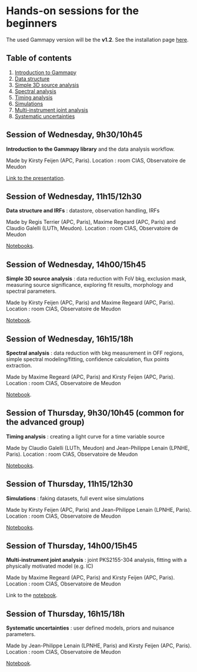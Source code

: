 # Hands-on sessions for the beginners

The used Gammapy version will be the **v1.2**. See the installation page
[here](https://docs.gammapy.org/1.2/getting-started/install.html).

## Table of contents
1. [Introduction to Gammapy](#intro)
2. [Data structure](#data)
3. [Simple 3D source analysis](#tdana)
4. [Spectral analysis](#spec)
5. [Timing analysis](#time)
6. [Simulations](#simu)
7. [Multi-instrument joint analysis](#mia)
8. [Systematic uncertainties](#syst)

<a name="intro"></a>
## Session of Wednesday, 9h30/10h45
**Introduction to the Gammapy library** and the data analysis workflow.

Made by Kirsty Feijen (APC, Paris). Location : room CIAS, Observatoire de Meudon

[Link to the presentation](<1. Introduction to Gammapy/>).

<a name="data"></a>
## Session of Wednesday, 11h15/12h30
**Data structure and IRFs** : datastore, observation handling, IRFs

Made by Regis Terrier (APC, Paris), Maxime Regeard (APC, Paris) and Claudio Galelli (LUTh, Meudon). Location : room CIAS, Observatoire de Meudon

[Notebooks](<2. General API/>).

<a name="tdana"></a>
## Session of Wednesday, 14h00/15h45
**Simple 3D source analysis** : data reduction with FoV bkg, exclusion mask, measuring source significance,
exploring fit results, morphology and spectral parameters.

Made by Kirsty Feijen (APC, Paris) and Maxime Regeard (APC, Paris). Location : room CIAS, Observatoire de Meudon

[Notebook](<3. 3D analysis/3. 3D_analysis.ipynb>).

<a name="spec"></a>
## Session of Wednesday, 16h15/18h
**Spectral analysis** : data reduction with bkg measurement in OFF regions, simple spectral
modeling/fitting, confidence calculation, flux points extraction.

Made by Maxime Regeard (APC, Paris) and Kirsty Feijen (APC, Paris). Location : room CIAS, Observatoire de Meudon

[Notebook](<4. Spectral analysis/1D_spectral.ipynb>).

<a name="time"></a>
## Session of Thursday, 9h30/10h45 (common for the advanced group)
**Timing analysis** : creating a light curve for a time variable source

Made by Claudio Galelli (LUTh, Meudon) and Jean-Philippe Lenain (LPNHE, Paris). Location : room CIAS, Observatoire de Meudon

[Notebooks](<5. Timing analysis>).

<a name="simu"></a>
## Session of Thursday, 11h15/12h30
**Simulations** : faking datasets, full event wise simulations

Made by Kirsty Feijen (APC, Paris) and Jean-Philippe Lenain (LPNHE, Paris). Location : room CIAS, Observatoire de Meudon

[Notebooks](<6. Simulations>).

<a name="mia"></a>
## Session of Thursday, 14h00/15h45
**Multi-instrument joint analysis** : joint PKS2155-304 analysis, fitting with a physically motivated model
(e.g. IC)

Made by Maxime Regeard (APC, Paris) and Kirsty Feijen (APC, Paris). Location : room CIAS, Observatoire de Meudon

Link to the [notebook](<7. Joint Fit>).

<a name="syst"></a>
## Session of Thursday, 16h15/18h
**Systematic uncertainties** : user defined models, priors and nuisance parameters.

Made by Jean-Philippe Lenain (LPNHE, Paris) and Kirsty Feijen (APC, Paris). Location : room CIAS, Observatoire de Meudon

[Notebook](<8. Systematic uncertainties/8. Systematic uncertainties - exercise.ipynb>).
